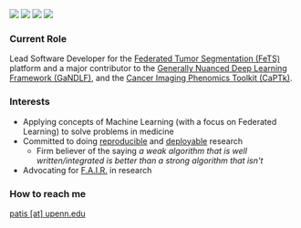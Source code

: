 <!--
**sarthakpati/sarthakpati** is a ✨ _special_ ✨ repository because its `README.md` (this file) appears on your GitHub profile.

### Hi there 👋

Here are some ideas to get you started:

- 🔭 I’m currently working on ...
- 🌱 I’m currently learning ...
- 👯 I’m looking to collaborate on ...
- 🤔 I’m looking for help with ...
- 💬 Ask me about ...
- 📫 How to reach me: ...
- 😄 Pronouns: ...
- ⚡ Fun fact: ...
-->

<!--
<p align="center">
-->
<a href="https://scholar.google.com/citations?user=lL5jPysAAAAJ&hl=en" alt="Citation"><img src="https://img.shields.io/badge/Google%20Scholar-Profile-red" /></a>
<a href="https://orcid.org/0000-0003-2243-8487" alt="Citation"><img src="https://img.shields.io/badge/ORCID-Profile-green" /></a>
<a href="https://www.linkedin.com/in/sarthakpati" alt="Citation"><img src="https://img.shields.io/badge/LinkedIn-Profile-blue" /></a>
<a href="https://twitter.com/sarthakpati" alt="Citation"><img src="https://img.shields.io/twitter/follow/sarthakpati?style=social" /></a>
<!--
</p>
<a href="https://twitter.com/sarthakpati" alt="Citation"><img src="https://img.shields.io/twitter/follow/sarthakpati?style=social" /></a>
-->

### Current Role 
Lead Software Developer for the [Federated Tumor Segmentation (FeTS)](https://www.fets.ai/) platform and a major contributor to the [Generally Nuanced Deep Learning Framework (GaNDLF)](https://github.com/mlcommons/GaNDLF), and the [Cancer Imaging Phenomics Toolkit (CaPTk)](https://www.med.upenn.edu/cbica/captk/).

### Interests
- Applying concepts of Machine Learning (with a focus on Federated Learning) to solve problems in medicine
- Committed to doing [reproducible](https://en.wikipedia.org/wiki/Reproducibility#Reproducible_research) and [deployable](https://en.wikipedia.org/wiki/Software_deployment) research
  - Firm believer of the saying _a weak algorithm that is well written/integrated is better than a strong algorithm that isn't_
- Advocating for [F.A.I.R.](https://en.wikipedia.org/wiki/FAIR_data) in research

### How to reach me 
[patis [at] upenn.edu](mailto:patis@upenn.edu)
